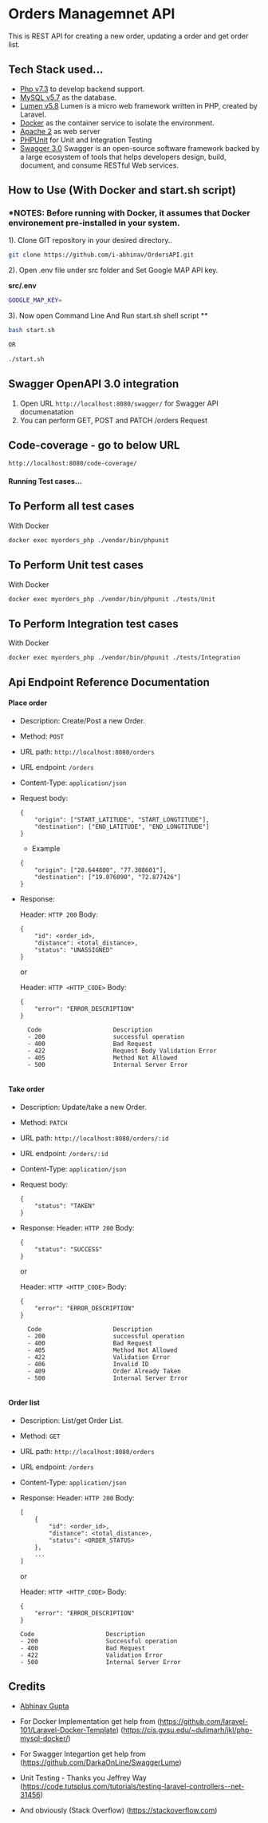 # Orders Managemnet API
This is REST API for creating a new order, updating a order and get order list.

## Tech Stack used...

- [Php v7.3](https://php.net/) to develop backend support.
- [MySQL v5.7](https://mysql.com/) as the database.
- [Lumen v5.8](https://lumen.laravel.com/docs) Lumen is a micro web framework written in PHP, created by Laravel.
- [Docker](https://www.docker.com/) as the container service to isolate the environment.
- [Apache 2](https://httpd.apache.org/) as web server
- [PHPUnit](https://github.com/sebastianbergmann/phpunit) for Unit and Integration Testing
- [Swagger 3.0](https://github.com/DarkaOnLine/SwaggerLume) Swagger is an open-source software framework backed by a large ecosystem of tools that helps developers design, build, document, and consume RESTful Web services.



## How to Use (With Docker and start.sh script)
### *NOTES: Before running with Docker, it assumes that Docker environement pre-installed in your system.
1). Clone GIT repository in your desired directory..

``` bash
git clone https://github.com/i-abhinav/OrdersAPI.git
```

2). Open .env file under src folder and Set Google MAP API key.

**src/.env**
``` bash
GOOGLE_MAP_KEY=
```

3). Now open Command Line And Run start.sh shell script **

``` bash
bash start.sh

OR

./start.sh
```

## Swagger OpenAPI 3.0 integration

1. Open URL `http://localhost:8080/swagger/` for Swagger API documenatation
2. You can perform GET, POST and PATCH /orders Request

## Code-coverage - go to below URL

`http://localhost:8080/code-coverage/`


#### Running Test cases...

## To Perform all test cases
With Docker
``` bash
docker exec myorders_php ./vendor/bin/phpunit
```

## To Perform Unit test cases
With Docker
``` bash
docker exec myorders_php ./vendor/bin/phpunit ./tests/Unit
```


## To Perform Integration test cases
With Docker
``` bash
docker exec myorders_php ./vendor/bin/phpunit ./tests/Integration
```

## Api Endpoint Reference Documentation


#### Place order

  - Description: Create/Post a new Order.
  - Method: `POST`
  - URL path: `http://localhost:8080/orders`
  - URL endpoint: `/orders`
  - Content-Type: `application/json`
  - Request body:

    ```
    {
        "origin": ["START_LATITUDE", "START_LONGTITUDE"],
        "destination": ["END_LATITUDE", "END_LONGTITUDE"]
    }
    ```
    - Example
    ```
    {
        "origin": ["28.644800", "77.308601"],
        "destination": ["19.076090", "72.877426"]
    }
    ```

  - Response:

    Header: `HTTP 200`
    Body:
      ```
      {
          "id": <order_id>,
          "distance": <total_distance>,
          "status": "UNASSIGNED"
      }
      ```
    or

    Header: `HTTP <HTTP_CODE>`
    Body:

      ```
      {
          "error": "ERROR_DESCRIPTION"
      }
      ```
      ```
        Code                    Description
        - 200                   successful operation
        - 400                   Bad Request
        - 422                   Request Body Validation Error
        - 405                   Method Not Allowed
        - 500                   Internal Server Error    


#### Take order

  - Description: Update/take a new Order.
  - Method: `PATCH`
  - URL path: `http://localhost:8080/orders/:id`
  - URL endpoint: `/orders/:id`
  - Content-Type: `application/json`
  - Request body:
    ```
    {
        "status": "TAKEN"
    }
    ```
  - Response:
    Header: `HTTP 200`
    Body:
      ```
      {
          "status": "SUCCESS"
      }
      ```
    or

    Header: `HTTP <HTTP_CODE>`
    Body:
      ```
      {
          "error": "ERROR_DESCRIPTION"
      }
      ```

      ```
        Code                    Description
        - 200                   successful operation
        - 400                   Bad Request
        - 405                   Method Not Allowed
        - 422                   Validation Error
        - 406                   Invalid ID
        - 409                   Order Already Taken
        - 500                   Internal Server Error    


#### Order list

  - Description: List/get Order List.
  - Method: `GET`
  - URL path: `http://localhost:8080/orders`
  - URL endpoint: `/orders`
  - Content-Type: `application/json`
  - Response:
    Header: `HTTP 200`
    Body:
      ```
      [
          {
              "id": <order_id>,
              "distance": <total_distance>,
              "status": <ORDER_STATUS>
          },
          ...
      ]
      ```

    or

    Header: `HTTP <HTTP_CODE>` Body:

    ```
    {
        "error": "ERROR_DESCRIPTION"
    }
    ```

    ```
    Code                    Description
    - 200                   Successful operation
    - 400                   Bad Request
    - 422                   Validation Error
    - 500                   Internal Server Error    

## Credits

- [Abhinav Gupta](https://github.com/i-abhinav)

- For Docker Implementation get help from
(https://github.com/laravel-101/Laravel-Docker-Template)
(https://cis.gvsu.edu/~dulimarh/jkl/php-mysql-docker/)

- For Swagger Integartion get help from
(https://github.com/DarkaOnLine/SwaggerLume)

- Unit Testing - Thanks you Jeffrey Way
(https://code.tutsplus.com/tutorials/testing-laravel-controllers--net-31456)

- And obviously (Stack Overflow)
(https://stackoverflow.com)